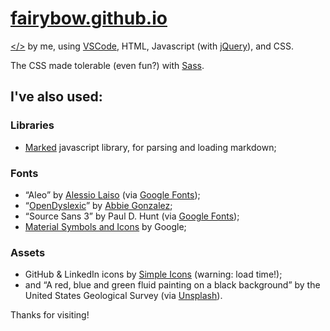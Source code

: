 # [fairybow.github.io](https://fairybow.github.io)

[&lt;/&gt;](https://github.com/fairybow/fairybow.github.io) by me, using [VSCode](https://code.visualstudio.com/), HTML, Javascript (with [jQuery](https://jquery.com/)), and CSS.

The CSS made tolerable (even fun?) with [Sass](https://sass-lang.com/).

## I've also used:

### Libraries
- [Marked](https://marked.js.org/) javascript library, for parsing and loading markdown;

### Fonts
- &ldquo;Aleo&rdquo; by [Alessio Laiso](https://alessiolaiso.com/) (via [Google Fonts](https://fonts.google.com/));
- &ldquo;[OpenDyslexic](https://opendyslexic.org/)&rdquo; by [Abbie Gonzalez](https://www.patreon.com/opendyslexic);
- &ldquo;Source Sans 3&rdquo; by Paul D. Hunt (via [Google Fonts](https://fonts.google.com/));
- [Material Symbols and Icons](https://fonts.google.com/icons) by Google;

### Assets
- GitHub & LinkedIn icons by [Simple Icons](https://simpleicons.org/) (warning: load time!);
- and &ldquo;A red, blue and green fluid painting on a black background&rdquo; by the United States Geological Survey (via [Unsplash](https://unsplash.com/photos/a-red-blue-and-green-fluid-painting-on-a-black-background-hoS3dzgpHzw)).

Thanks for visiting!
